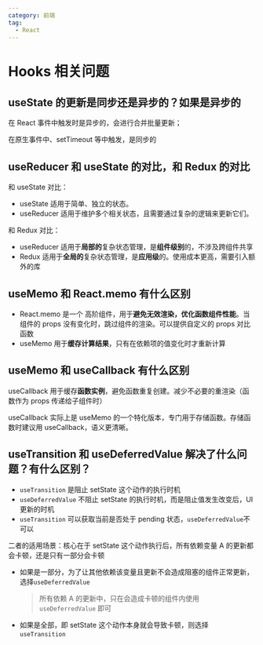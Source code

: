 ```yaml
---
category: 前端
tag:
  - React
---
```


# Hooks 相关问题

## useState 的更新是同步还是异步的？如果是异步的

在 React 事件中触发时是异步的，会进行合并批量更新；

在原生事件中、setTimeout 等中触发，是同步的

## useReducer 和 useState 的对比，和 Redux 的对比

和 useState 对比：

- useState 适用于简单、独立的状态。
- useReducer 适用于维护多个相关状态，且需要通过复杂的逻辑来更新它们。

和 Redux 对比：

- useReducer 适用于**局部的**复杂状态管理，是**组件级别**的，不涉及跨组件共享
- Redux 适用于**全局的**复杂状态管理，是**应用级**的。使用成本更高，需要引入额外的库

## useMemo 和 React.memo 有什么区别

- React.memo 是一个 高阶组件，用于**避免无效渲染，优化函数组件性能**。当组件的 props 没有变化时，跳过组件的渲染。可以提供自定义的 props 对比函数
- useMemo 用于**缓存计算结果**，只有在依赖项的值变化时才重新计算

## useMemo 和 useCallback 有什么区别

useCallback 用于缓存**函数实例**，避免函数重复创建。减少不必要的重渲染（函数作为 props 传递给子组件时）

useCallback 实际上是 useMemo 的一个特化版本，专门用于存储函数。存储函数时建议用 useCallback，语义更清晰。

## useTransition 和 useDeferredValue 解决了什么问题？有什么区别？

- `useTransition` 是阻止 setState 这个动作的执行时机
- `useDeferredValue` 不阻止 setState 的执行时机，而是阻止值发生改变后，UI 更新的时机
- `useTransition` 可以获取当前是否处于 pending 状态，`useDeferredValue`不可以

二者的适用场景：核心在于 setState 这个动作执行后，所有依赖变量 A 的更新都会卡顿，还是只有一部分会卡顿

- 如果是一部分，为了让其他依赖该变量且更新不会造成阻塞的组件正常更新，选择`useDeferredValue`
  > 所有依赖 A 的更新中，只在会造成卡顿的组件内使用 `useDeferredValue` 即可
- 如果是全部，即 setState 这个动作本身就会导致卡顿，则选择 `useTransition`

